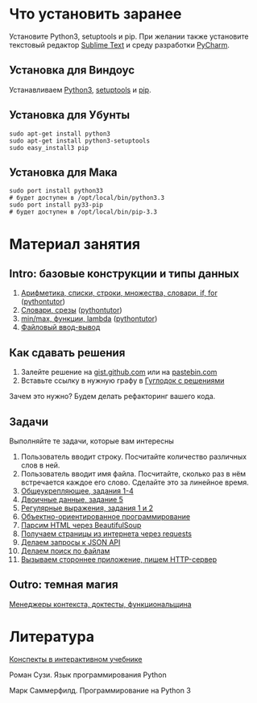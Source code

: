 Что установить заранее
======================

Установите Python3, setuptools и pip. При желании также установите текстовый редактор [Sublime Text](http://www.sublimetext.com/) и среду разработки [PyCharm](http://www.jetbrains.com/pycharm/).

Установка для Виндоус
---------------------

Устанавливаем [Python3](http://python.org/download/), [setuptools](http://www.lfd.uci.edu/~gohlke/pythonlibs/#setuptools)
и [pip](http://www.lfd.uci.edu/~gohlke/pythonlibs/#pip).

Установка для Убунты
--------------------

    sudo apt-get install python3
    sudo apt-get install python3-setuptools
    sudo easy_install3 pip

Установка для Мака
------------------

	sudo port install python33
	# будет доступен в /opt/local/bin/python3.3
	sudo port install py33-pip
	# будет доступен в /opt/local/bin/pip-3.3


Материал занятия
================


Intro: базовые конструкции и типы данных
----------------------------------------

1. [Арифметика, списки, строки, множества, словари, if, for](python_examples.py) ([pythontutor](http://gg.gg/se_tutor_1))
2. [Словари, срезы](python_examples_2.py) ([pythontutor](http://gg.gg/se_tutor_2))
3. [min/max, функции, lambda](python_examples_3.py) ([pythontutor](http://gg.gg/se_tutor_3_v2))
3. [Файловый ввод-вывод](http://contest.mccme.ru/pylernu/courses/1534/lessons/file_io/)

Как сдавать решения
-------------------

1. Залейте решение на [gist.github.com](https://gist.github.com/) или на [pastebin.com](http://pastebin.com/)
2. Вставьте ссылку в нужную графу в [Гуглодок с решениями](https://docs.google.com/spreadsheet/ccc?key=0AtJr69JHs0W0dHBtaExsZDR3TkpjaHphbTcwYmpLX3c&usp=sharing#gid=1)

Зачем это нужно? Будем делать рефакторинг вашего кода.

Задачи
------

Выполняйте те задачи, которые вам интересны

1. Пользователь вводит строку. Посчитайте количество различных слов в ней.
2. Пользователь вводит имя файла. Посчитайте, сколько раз в нём встречается каждое его слово. Сделайте это за линейное время.
3. [Общеукрепляющее, задания 1-4](https://github.com/vpavlenko/python-for-ml-tasks)
4. [Двоичные данные, задание 5](https://sites.google.com/site/vpavlenkoinf/home/teoria/kodirovki-i-dvoicnye-dannye-zadanie)
5. [Регулярные выражения, задания 1 и 2](https://github.com/vpavlenko/regexp-task/)
6. [Объектно-ориентированное программирование](oop)
1. [Парсим HTML через BeautifulSoup](parse_html)
2. [Получаем страницы из интернета через requests](wget)
3. [Делаем запросы к JSON API](api)
3. [Делаем поиск по файлам](ack)
10. [Вызываем стороннее приложение, пишем HTTP-сервер](server)

Outro: темная магия
-------------------

[Менеджеры контекста, доктесты, функциональщина](http://vpavlenko.github.io/startup-engineering/python/dark_magic/)

Литература
==========

[Конспекты в интерактивном учебнике](http://contest.mccme.ru/pylernu/)

Роман Сузи. Язык программирования Python

Марк Саммерфилд. Программирование на Python 3
